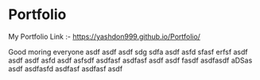 # Portfolio
My Portfolio Link :-
https://yashdon999.github.io/Portfolio/

Good moring everyone
asdf
asdf
asdf
sdg
sdfa
asdf
asfd
sfasf
erfsf
asdf
asdf
asdf
asfd
asdf
asfsdf
asdfasf
asdfasf
asdf
asdf
fasdf
asdfasdf
aDSas
asdf
asdfasfd
asdfasf
asdfasf
asdf
